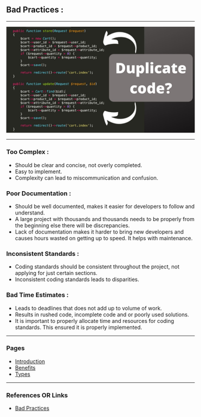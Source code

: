## Bad Practices : 

---

<p align="center">
 <img src="../Images/duplicate.jpeg" alt="pull_request_image.png" width="600">
</p>

---

### **Too Complex** : 

-	Should be clear and concise, not overly completed.
-	Easy to implement.
-	Complexity can lead to miscommunication and confusion.

### **Poor Documentation** : 

-	Should be well documented, makes it easier for developers to follow and understand.
-	A large project with thousands and thousands needs to be properly from the beginning else there will be discrepancies. 
-	Lack of documentation makes it harder to bring new developers and causes hours wasted on getting up to speed. It helps with maintenance.

### **Inconsistent Standards** : 

-	Coding standards should be consistent throughout the project, not applying for just certain sections. 
-	Inconsistent coding standards leads to disparities.

### **Bad Time Estimates** : 
 
-	Leads to deadlines that does not add up to volume of work.
-	Results in rushed code, incomplete code and or poorly used solutions.
-	It is important to properly allocate time and resources for coding standards. This ensured it is properly implemented.


---

### Pages
- [Introduction](Introduction.md)
- [Benefits](Benefits.md)
- [Types](Types.md)


---
### References OR Links

- [Bad Practices](https://www.cio.com/article/253026/10-bad-coding-practices-that-wreck-software-development-projects.html/)


